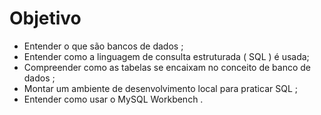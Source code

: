 # Objetivo

- Entender o que são bancos de dados ;
- Entender como a linguagem de consulta estruturada ( SQL ) é usada;
- Compreender como as tabelas se encaixam no conceito de banco de dados ;
- Montar um ambiente de desenvolvimento local para praticar SQL ;
- Entender como usar o MySQL Workbench .